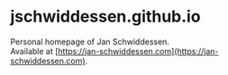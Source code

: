 # jschwiddessen.github.io

Personal homepage of Jan Schwiddessen.  
Available at [https://jan-schwiddessen.com](https://jan-schwiddessen.com).

